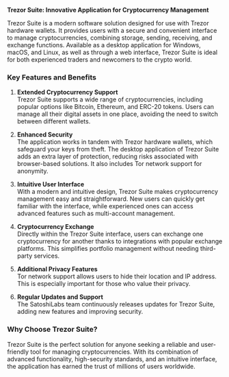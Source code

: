 **Trezor Suite: Innovative Application for Cryptocurrency Management**

Trezor Suite is a modern software solution designed for use with Trezor hardware wallets. It provides users with a secure and convenient interface to manage cryptocurrencies, combining storage, sending, receiving, and exchange functions. Available as a desktop application for Windows, macOS, and Linux, as well as through a web interface, Trezor Suite is ideal for both experienced traders and newcomers to the crypto world.

### **Key Features and Benefits**

1. **Extended Cryptocurrency Support**  
Trezor Suite supports a wide range of cryptocurrencies, including popular options like Bitcoin, Ethereum, and ERC-20 tokens. Users can manage all their digital assets in one place, avoiding the need to switch between different wallets.

2. **Enhanced Security**  
The application works in tandem with Trezor hardware wallets, which safeguard your keys from theft. The desktop application of Trezor Suite adds an extra layer of protection, reducing risks associated with browser-based solutions. It also includes Tor network support for anonymity.

3. **Intuitive User Interface**  
With a modern and intuitive design, Trezor Suite makes cryptocurrency management easy and straightforward. New users can quickly get familiar with the interface, while experienced ones can access advanced features such as multi-account management.

4. **Cryptocurrency Exchange**  
Directly within the Trezor Suite interface, users can exchange one cryptocurrency for another thanks to integrations with popular exchange platforms. This simplifies portfolio management without needing third-party services.

5. **Additional Privacy Features**  
Tor network support allows users to hide their location and IP address. This is especially important for those who value their privacy.

6. **Regular Updates and Support**  
The SatoshiLabs team continuously releases updates for Trezor Suite, adding new features and improving security.

### **Why Choose Trezor Suite?**  
Trezor Suite is the perfect solution for anyone seeking a reliable and user-friendly tool for managing cryptocurrencies. With its combination of advanced functionality, high-security standards, and an intuitive interface, the application has earned the trust of millions of users worldwide.
